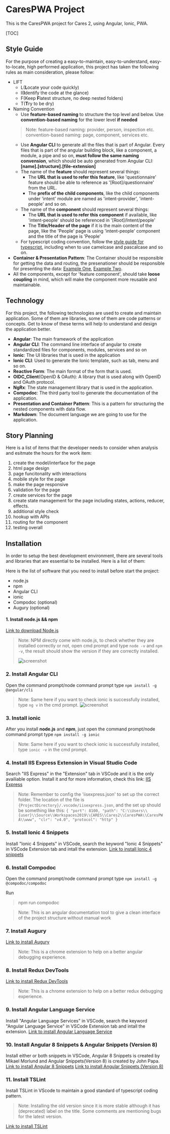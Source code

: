 # CaresPWA Project

This is the CaresPWA project for Cares 2, using Angular, Ionic, PWA.

[TOC]

## Style Guide

For the purpose of creating a easy-to-maintain, easy-to-understand, easy-to-locate, high performed application, this project has taken the following rules as main consideration, please follow:

* LIFT
  * L(**L**ocate your code quickly)
  * I(**I**dentify the code at the glance)
  * F(Keep **F**latest structure, no deep nested folders)
  * T(**T**ry to be dry)
* Naming Convention
  * Use **feature-based naming** to structure the top level and below. Use **convention-based naming** for the lower level **if needed**
  > Note: feature-based naming: provider, person, inspection etc.
  > convention-based naming: page, component, services etc.
  * Use **Angular CLI** to generate all the files that is part of Angular. Every files that is part of the angular building block, like a component, a module, a pipe and so on, **must follow the same naming convension**, which should be auto generated from Angular CLI: **[name].[structure].[file-extension]**
  * The name of the **feature** should represent several things:
    * The **URL that is used to refer this feature**, like 'questionnaire' feature should be able to reference as '[Root]/questionnaire' from the URL.
    * The **prefix of the child components**, like the child components under 'intent' module are named as 'intent-provider', 'intent-people' and so on.
  * The name of the **component** should represent several things:
    * The **URL that is used to refer this component** if available, like 'intent-people' should be referenced in '[Root]/Intent/people'
    * The **Title/Header of the page** if it is the main content of the page, like the 'People' page is using 'intent-people' component and the title of the page is 'People'
  * For typescript coding convention, follow the [style guide for typescript]("https://basarat.gitbooks.io/typescript/docs/styleguide/styleguide.html"), including when to use camelcase and pascalcase and so on.
* **Container & Presentation Pattern**: The Container should be responsible for getting the data and routing, the presenationer should be responsible for presenting the data: [Example One]("https://blog.angularindepth.com/container-components-with-angular-11e4200f8df"), [Example Two]("https://blog.angular-university.io/angular-component-design-how-to-avoid-custom-event-bubbling-and-extraneous-properties-in-the-local-component-tree/").
* All the components, except for 'feature component', should take **loose coupling** in mind, which will make the component more reusable and maintainable.

## Technology

For this project, the following technologies are used to create and maintain application. Some of them are libraries, some of them are code patterns or concepts. Get to know of these terms will help to understand and design the application better.

* __Angular__: The main framework of the application
* __Angular CLI__: The command line interface of angular to create standardized files for components, modules, services and so on
* __Ionic__: The UI libraries that is used in the application
* __Ionic CLI__: Used to generate the Ionic template, such as tab, menu and so on.
* __Reactive Form__: The main format of the form that is used.
* __OIDC_Client__(OpenID & OAuth): A library that is used along with OpenID and OAuth protocol.
* __NgRx__: The state management library that is used in the application.
* __Compodoc__: The third party tool to generate the documentation of the application.
* __Presentation and Container Pattern__: This is a pattern for structuring the nested components with data flow.
* __Markdown__: The document language we are going to use for the application.

## Story Planning

Here is a list of items that the developer needs to consider when analysis and esitmate the hours for the work item:

1. create the model/interface for the page
2. html page design
3. page funcitonality with interactions
4. mobile style for the page
5. make the page responsive
6. validation for the page
7. create services for the page
8. create state management for the page including states, actions, reducer, effects.
9. additional style check
10. hookup with APIs
11. routing for the component
12. testing overall

## Installation

In order to setup the best development environment, there are several tools and libraries that are essential to be installed. Here is a list of them:

Here is the list of software that you need to install before start the project:

* node.js
* npm
* Angular CLI
* ionic
* Compodoc (optional)
* Augury (optional)

#### 1. Install **node.js** && **npm**

[Link to download Node.js](https://nodejs.org/en/)
> Note: NPM directly come with node.js, to check whether they are installed correctly or not, open cmd prompt and type `node -v` and  `npm -v`, the result should show the version if they are correctly installed.
>
> ![screenshot](assets/node-install-result.PNG)

### 2. Install **Angular CLI**

Open the command prompt/node command prompt type `npm install -g @angular/cli`

>Note: Same here if you want to check ionic is successfully installed, type `ng v` in the cmd prompt.
>![screenshot](assets/angular-install-result.PNG)

### 3. Install **ionic**

After you install **node.js** and **npm**, just open the command prompt/node command prompt type `npm install -g ionic`

>Note: Same here if you want to check ionic is successfully installed, type `ionic -v` in the cmd prompt.

### 4. Install **IIS Express Extension in Visual Studio Code**

Search "IIS Express" in the "Extension" tab in VSCode and it is the only availiable option. Install it and for more information, check this link: [IIS Express]("https://marketplace.visualstudio.com/items?itemName=warren-buckley.iis-express")
> Note: Remember to config the 'iisexpress.json' to set up the correct folder. The location of the file is `{ProjectDirectory}/.vscode/iisexpress.json`, and the set up should be something like this: 
> `{
  "port": 8100,
  "path": "C:\\Users\\{user}\\Source\\Workspaces2019\\CARES\\Cares2\\CaresPWA\\CaresPWA\\www",
  "clr": "v4.0",
  "protocol": "http"
}`

### 5. Install **Ionic 4 Snippets**

Install "Ionic 4 Snippets" in VSCode, search the keyword "Ionic 4 Snippets" in VSCode Extension tab and intall the extension.
[Link to install Ionic 4 snippets](https://marketplace.visualstudio.com/items?itemName=fivethree.vscode-ionic-snippets)

### 6. Install **Compodoc**

Open the command prompt/node command prompt type `npm install -g @compodoc/compodoc`

Run
> npm run compodoc

>Note: This is an angular documentation tool to give a clean interface of the project structure without manual work

### 7. Install **Augury**

[Link to install Augury](https://chrome.google.com/webstore/detail/augury/elgalmkoelokbchhkhacckoklkejnhcd)

>Note: This is a chrome extension to help on a better angular debugging experience.

### 8. Install **Redux DevTools**

[Link to install Redux DevTools](https://chrome.google.com/webstore/detail/redux-devtools/lmhkpmbekcpmknklioeibfkpmmfibljd?utm_source=chrome-ntp-icon)

>Note: This is a chrome extension to help on a better redux debugging experience.

### 9. Install **Angular Language Service**

Install "Angular Language Services" in VSCode, search the keyword "Angular Language Service" in VSCode Extension tab and intall the extension.
[Link to install Angular Language Service](https://marketplace.visualstudio.com/items?itemName=Angular.ng-template)

### 10. Install **Angular 8 Snippets & Angular Snippets (Version 8)**

Install either or both snippets in VSCode, Angular 8 Snippets is created by Mikael Morlund and Angular Snippets(Version 8) is created by John Papa.
[Link to install Angular 8 Snippets](https://marketplace.visualstudio.com/items?itemName=Mikael.Angular-BeastCode)
[Link to install  Angular Snippets (Version 8)](https://marketplace.visualstudio.com/items?itemName=johnpapa.Angular2)

### 11. Install **TSLint**

Install TSLint in VScode to maintain a good standard of typescript coding pattern.
>Note: Installing the old version since it is more stable although it has (deprecated) label on the title. Some comments are mentioning bugs for the latest version.

[Link to install TSLint](https://marketplace.visualstudio.com/items?itemName=eg2.tslint)
